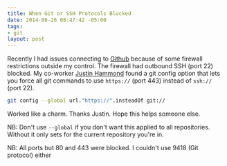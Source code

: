 ```yaml
---
title: When Git or SSH Protocols Blocked
date: 2014-08-26 08:47:42 -05:00
tags:
- git
layout: post
---
```


Recently I had issues connecting to [Github][2] because of some firewall restrictions outside my control.  The firewall had outbound SSH (port 22) blocked.  My co-worker [Justin Hammond][1] found a git config option that lets you force all git commands to use `https://` (port 443) instead of `ssh://` (port 22).

```bash
git config --global url."https://".insteadOf git://
```

Worked like a charm.  Thanks Justin.  Hope this helps someone else.

NB: Don't use `--global` if you don't want this applied to all repositories.  Without it only sets for the current repository you're in.

NB: All ports but 80 and 443 were blocked.  I couldn't use 9418 (Git protocol) either

  [1]: https://github.com
  [2]: http://github.com/roaet
